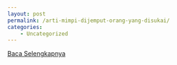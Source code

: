```yaml
---
layout: post
permalink: /arti-mimpi-dijemput-orang-yang-disukai/
categories:
    - Uncategorized
---
```


[Baca Selengkapnya](/08)